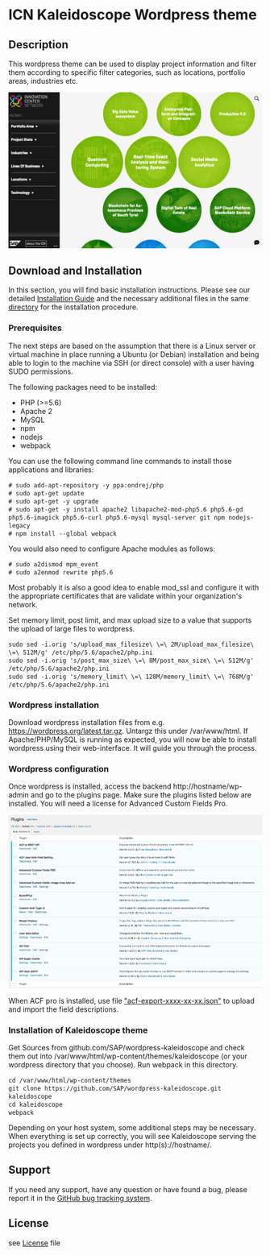 ICN Kaleidoscope Wordpress theme
================================


Description
-----------

This wordpress theme can be used to display project information and filter them according to specific filter categories, such as locations, portfolio areas, industries etc.

![screenshot](installation/screenshot.png)


Download and Installation
-------------------------

In this section, you will find basic installation instructions. Please see our detailed [Installation Guide](installation/Installation%20Guide%20Kaleidoscope.docx) and the necessary additional files in the same [directory](installation/) for the installation procedure.

### Prerequisites

The next steps are based on the assumption that there is a Linux server or virtual machine in place running a Ubuntu (or Debian) installation and being able to login to the machine via SSH (or direct console) with a user having SUDO permissions. 

The following packages need to be installed:
* PHP (>=5.6)
* Apache 2
* MySQL
* npm
* nodejs
* webpack


You can use the following command line commands to install those applications and libraries:

```
# sudo add-apt-repository -y ppa:ondrej/php
# sudo apt-get update
# sudo apt-get -y upgrade
# sudo apt-get -y install apache2 libapache2-mod-php5.6 php5.6-gd php5.6-imagick php5.6-curl php5.6-mysql mysql-server git npm nodejs-legacy
# npm install --global webpack
```

You would also need to configure Apache modules as follows:

```
# sudo a2dismod mpm_event
# sudo a2enmod rewrite php5.6
```


Most probably it is also a good idea to enable mod_ssl and configure it with the appropriate certificates that are validate within your organization's network.

Set memory limit, post limit, and max upload size to a value that supports the upload of large files to wordpress.
```
sudo sed -i.orig 's/upload_max_filesize\ \=\ 2M/upload_max_filesize\ \=\ 512M/g' /etc/php/5.6/apache2/php.ini
sudo sed -i.orig 's/post_max_size\ \=\ 8M/post_max_size\ \=\ 512M/g' /etc/php/5.6/apache2/php.ini
sudo sed -i.orig 's/memory_limit\ \=\ 128M/memory_limit\ \=\ 768M/g' /etc/php/5.6/apache2/php.ini
```

### Wordpress installation

Download wordpress installation files from e.g. https://wordpress.org/latest.tar.gz. Untargz this under /var/www/html. If Apache/PHP/MySQL is running as expected, you will now be able to install wordpress using their web-interface. It will guide you through the process. 

### Wordpress configuration 

Once wordpress is installed, access the backend http://hostname/wp-admin and go to the plugins page. Make sure the plugins listed below are installed. You will need a license for Advanced Custom Fields Pro.

![screenshot](installation/plugins.png)

When ACF pro is installed, use file ["acf-export-xxxx-xx-xx.json"](installation/acf-export-2017-09-15.json) to upload and import the field descriptions.


### Installation of Kaleidoscope theme

Get Sources from github.com/SAP/wordpress-kaleidoscope and check them out into /var/www/html/wp-content/themes/kaleidoscope (or your wordpress directory that you choose).  Run webpack in this directory.

```
cd /var/www/html/wp-content/themes
git clone https://github.com/SAP/wordpress-kaleidoscope.git kaleidoscope
cd kaleidoscope
webpack
```


Depending on your host system, some additional steps may be necessary. When everything is set up correctly, you will see Kaleidoscope serving the projects you defined in wordpress under http(s)://hostname/.

Support
-------

If you need any support, have any question or have found a bug, please report it in the [GitHub bug tracking system](https://github.com/SAP/wordpress-kaleidoscope/issues). 

License
-------
see [License](LICENSE) file
